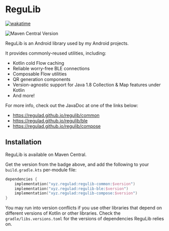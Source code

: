 # ReguLib

[![wakatime](https://wakatime.com/badge/user/85016631-21af-4af7-a0fc-5e8c648e855b/project/aa59aad0-81d4-4764-b2a5-0c86f4f54e31.svg)](https://wakatime.com/badge/user/85016631-21af-4af7-a0fc-5e8c648e855b/project/aa59aad0-81d4-4764-b2a5-0c86f4f54e31)

![Maven Central Version](https://img.shields.io/maven-central/v/xyz.regulad/regulib-common)

ReguLib is an Android library used by my Android projects.

It provides commonly-reused utilities, including:

* Kotlin cold Flow caching
* Reliable worry-free BLE connections
* Composable Flow utilities
* QR generation components
* Version-agnostic support for Java 1.8 Collection & Map features under Kotlin
* And more!

For more info, check out the JavaDoc at one of the links below:

* https://regulad.github.io/regulib/common
* https://regulad.github.io/regulib/ble
* https://regulad.github.io/regulib/compose

## Installation

ReguLib is available on Maven Central.

Get the version from the badge above, and add the following to your `build.gradle.kts` per-module file:

```kotlin
dependencies {
    implementation("xyz.regulad:regulib-common:$version")
    implementation("xyz.regulad:regulib-ble:$version")
    implementation("xyz.regulad:regulib-compose:$version")
}
```

You may run into version conflicts if you use other libraries that depend on different versions of Kotlin or other
libraries. Check the `gradle/libs.versions.toml` for the versions of dependencies ReguLib relies on.
